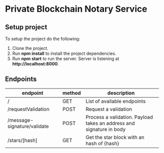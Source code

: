 # Private Blockchain Notary Service

## Setup project

To setup the project do the following:
1. Clone the project.
2. Run __npm install__ to install the project dependencies.
3. Run __npm start__ to run the server. Server is listening at **http://localhost:8000**.

## Endpoints

| endpoint                    | method | description                                                          | 
|-----------------------------|--------|----------------------------------------------------------------------|
| /                           | GET    | List of available endpoints                                          |
| /requestValidation          | POST   | Request a validation                                                 |
| /message-signature/validate | POST   | Process a validation. Payload takes an address and signature in body |  
| /stars/[hash]               | GET    | Get the star block with an hash of {hash}                            |

